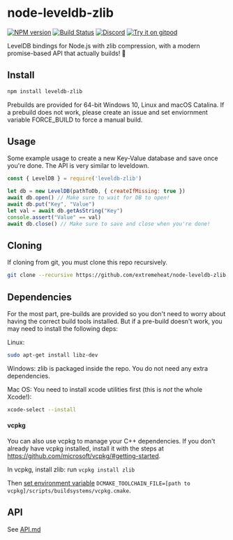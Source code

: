 # node-leveldb-zlib
[![NPM version](https://img.shields.io/npm/v/leveldb-zlib.svg)](http://npmjs.com/package/leveldb-zlib)
[![Build Status](https://github.com/extremeheat/node-leveldb-zlib/workflows/CI/badge.svg)](https://github.com/extremeheat/node-leveldb-zlib/actions?query=workflow%3A%22CI%22)
[![Discord](https://img.shields.io/badge/chat-on%20discord-brightgreen.svg)](https://discord.gg/GsEFRM8)
[![Try it on gitpod](https://img.shields.io/badge/try-on%20gitpod-brightgreen.svg)](https://gitpod.io/#https://github.com/extremeheat/node-leveldb-zlib)

LevelDB bindings for Node.js with zlib compression, with a modern promise-based API that actually builds! 🌊

## Install

```sh
npm install leveldb-zlib
```

Prebuilds are provided for 64-bit Windows 10, Linux and macOS Catalina. If a prebuild does not work, please create an issue and set enviornment variable FORCE_BUILD to force a manual build.

## Usage
Some example usage to create a new Key-Value database and save once you're done. The API is very similar to leveldown.

```js
const { LevelDB } = require('leveldb-zlib')

let db = new LevelDB(pathToDb, { createIfMissing: true })
await db.open() // Make sure to wait for DB to open!
await db.put("Key", "Value")
let val = await db.getAsString("Key")
console.assert("Value" == val)
await db.close() // Make sure to save and close when you're done!
```


## Cloning

If cloning from git, you must clone this repo recursively.
```sh
git clone --recursive https://github.com/extremeheat/node-leveldb-zlib
```

## Dependencies

For the most part, pre-builds are provided so you don't need to worry about having the correct build tools installed. But if a pre-build doesn't work, you may need to install the following deps:

Linux:
```sh
sudo apt-get install libz-dev
```

Windows: zlib is packaged inside the repo. You do not need any extra dependencies.

Mac OS: You need to install xcode utilities first (this is *not* the whole Xcode!):

```sh
xcode-select --install
``` 

#### vcpkg

You can also use vcpkg to manage your C++ dependencies. If you don't already have vcpkg installed, install it with the steps at https://github.com/microsoft/vcpkg/#getting-started.

In vcpkg, install zlib: run `vcpkg install zlib`

Then [set environment variable](https://www.onmsft.com/how-to/how-to-set-an-environment-variable-in-windows-10) `DCMAKE_TOOLCHAIN_FILE=[path to vcpkg]/scripts/buildsystems/vcpkg.cmake`.

## API

See [API.md](docs/API.md)
